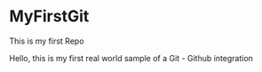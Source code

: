 MyFirstGit
==========

This is my first Repo

Hello, this is my first real world sample of a Git - Github integration
